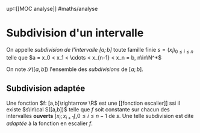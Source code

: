 up::[[MOC analyse]]
#maths/analyse 
# Subdivision d'un intervalle
On appelle _subdivision de l'intervalle $[a; b]$_  toute famille finie $s = (x_i)_{0\leq i\leq n}$ telle que $a = x_0 < x_1 < \cdots < x_{n-1} < x_n = b, n\in\N^*$

On note $\mathcal S([a, b])$ l'ensemble des _subdivisions_ de $[a;b]$.


## Subdivision adaptée
Une fonction $f: [a,b]\rightarrow \R$ est une [[fonction escalier]] ssi il existe $s\in\cal S([a,b])$ telle que $f$ soit constante sur chacun des intervalles **ouverts** $]x_i; x_{i+1}[, 0\leq i\leq n-1$ de $s$.
Une telle subdivision est dite _adaptée_ à la fonction en escalier $f$.



